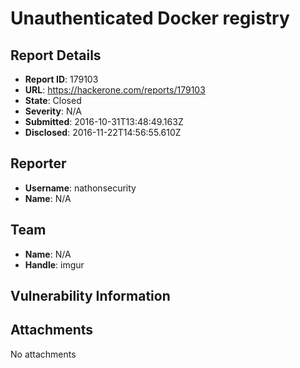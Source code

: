 # Unauthenticated Docker registry

## Report Details
- **Report ID**: 179103
- **URL**: https://hackerone.com/reports/179103
- **State**: Closed
- **Severity**: N/A
- **Submitted**: 2016-10-31T13:48:49.163Z
- **Disclosed**: 2016-11-22T14:56:55.610Z

## Reporter
- **Username**: nathonsecurity
- **Name**: N/A

## Team
- **Name**: N/A
- **Handle**: imgur

## Vulnerability Information


## Attachments
No attachments
